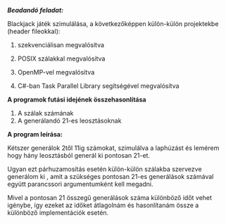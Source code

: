 
***Beadandó feladat:***

Blackjack játék szimulálása, a következőképpen külön-külön projektekbe (header fileokkal):

 1. szekvenciálisan megvalósítva
    
  2. POSIX szálakkal megvalósítva
    
3.  OpenMP-vel megvalósítva
    
4.    C#-ban Task Parallel Library segítségével megvalósítva

**A programok futási idejének összehasonlítása**
1. A szálak számának
2. A generálandó 21-es leosztásoknak

**A program leírása:**

Kétszer generálok 2től 11ig számokat, szimulálva a laphúzást és lemérem hogy hány leosztásból generál ki pontosan 21-et. 

Ugyan ezt párhuzamosítás esetén külön-külön szálakba szervezve generálom ki , amit a szükséges pontosan 21-es generálások számával együtt parancssori argumentumként kell megadni.  

Mivel a pontosan 21 összegű generálások száma különböző időt vehet igénybe, így ezeket az időket átlagolnám és hasonlítanám össze a különböző implementációk esetén.
